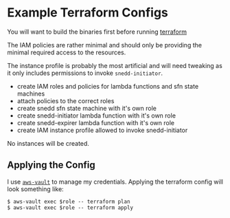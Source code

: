 # Example Terraform Configs

You will want to build the binaries first before running [terraform](https://www.terraform.io/)

The IAM policies are rather minimal and should only be providing the minimal
required access to the resources.

The instance profile is probably the most artificial and will need tweaking
as it only includes permissions to invoke `snedd-initiator`.

 * create IAM roles and policies for lambda functions and sfn state machines
 * attach policies to the correct roles
 * create snedd sfn state machine with it's own role
 * create snedd-initiator lambda function with it's own role
 * create snedd-expirer lambda function with it's own role
 * create IAM instance profile allowed to invoke snedd-initiator

No instances will be created.

## Applying the Config

I use [`aws-vault`](https://github.com/99designs/aws-vault) to manage my
credentials. Applying the terraform config will look something like:

```
$ aws-vault exec $role -- terraform plan
$ aws-vault exec $role -- terraform apply
```
